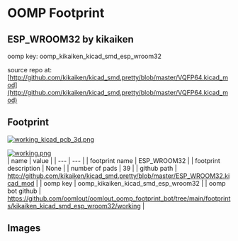 # OOMP Footprint  
## ESP_WROOM32  by kikaiken  
  
oomp key: oomp_kikaiken_kicad_smd_esp_wroom32  
  
source repo at: [http://github.com/kikaiken/kicad_smd.pretty/blob/master/VQFP64.kicad_mod](http://github.com/kikaiken/kicad_smd.pretty/blob/master/VQFP64.kicad_mod)  
## Footprint  
  
[![working_kicad_pcb_3d.png](working_kicad_pcb_3d_600.png)](working_kicad_pcb_3d.png)  
  
[![working.png](working_600.png)](working.png)  
| name | value | 
| --- | --- | 
| footprint name | ESP_WROOM32 | 
| footprint description | None | 
| number of pads | 39 | 
| github path | http://github.com/kikaiken/kicad_smd.pretty/blob/master/ESP_WROOM32.kicad_mod | 
| oomp key | oomp_kikaiken_kicad_smd_esp_wroom32 | 
| oomp bot github | https://github.com/oomlout/oomlout_oomp_footprint_bot/tree/main/footprints/kikaiken_kicad_smd_esp_wroom32/working | 
## Images  
